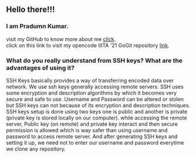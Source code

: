 ## Hello there!!! <br>
### I am Pradumn Kumar. <br>
visit my GitHub to know more about me <a href = "https://github.com/kumarpradumn">click</a>. <br>
click on this link to visit my opencode IIITA '21 GoGit repository <a href = "https://github.com/kumarpradumn/GoGit_kumarpradumn.git">link</a>.

### What do you really understand from SSH keys? What are the advantages of using it?

SSH Keys basically provides a way of transferring encoded data over network. We use ssh keys generally accessing remote servers.
SSH uses some encryption and description algorithms by which it becomes very secure and safe to use. 
Username and Password can be altered or stolen but SSH keys can not because of its encryption and description techniques.
SSH keys setup is done using two keys one is public and another is private (private key is stored locally on our computer).
while accessing the remote server, Public key (on remote) and private key interact and then secure permission is allowed which is way safer than using username and password to access remote server.
And after generating SSH keys and setting it up, we need not to enter our username and password everytime we clone any repository.

